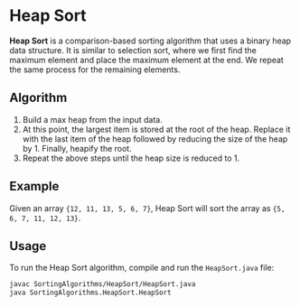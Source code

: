 # Heap Sort

**Heap Sort** is a comparison-based sorting algorithm that uses a binary heap data structure. It is similar to selection sort, where we first find the maximum element and place the maximum element at the end. We repeat the same process for the remaining elements.

## Algorithm

1. Build a max heap from the input data.
2. At this point, the largest item is stored at the root of the heap. Replace it with the last item of the heap followed by reducing the size of the heap by 1. Finally, heapify the root.
3. Repeat the above steps until the heap size is reduced to 1.

## Example

Given an array `{12, 11, 13, 5, 6, 7}`, Heap Sort will sort the array as `{5, 6, 7, 11, 12, 13}`.

## Usage

To run the Heap Sort algorithm, compile and run the `HeapSort.java` file:

```bash
javac SortingAlgorithms/HeapSort/HeapSort.java
java SortingAlgorithms.HeapSort.HeapSort
```